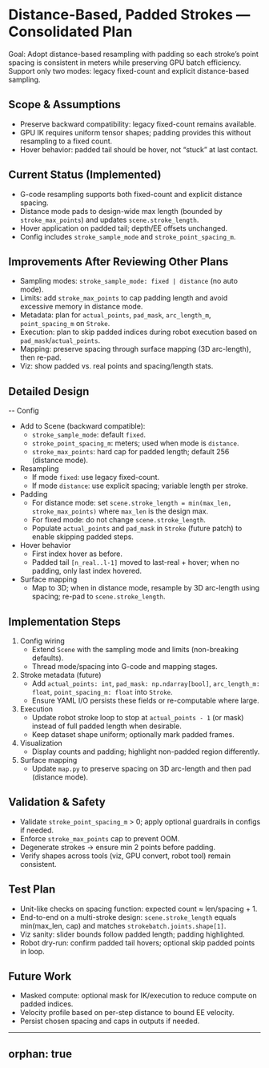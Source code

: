 # Distance-Based, Padded Strokes — Consolidated Plan

Goal: Adopt distance-based resampling with padding so each stroke’s point spacing is consistent in meters while preserving GPU batch efficiency. Support only two modes: legacy fixed-count and explicit distance-based sampling.

## Scope & Assumptions
- Preserve backward compatibility: legacy fixed-count remains available.
- GPU IK requires uniform tensor shapes; padding provides this without resampling to a fixed count.
- Hover behavior: padded tail should be hover, not “stuck” at last contact.

## Current Status (Implemented)
- G-code resampling supports both fixed-count and explicit distance spacing.
- Distance mode pads to design-wide max length (bounded by `stroke_max_points`) and updates `scene.stroke_length`.
- Hover application on padded tail; depth/EE offsets unchanged.
- Config includes `stroke_sample_mode` and `stroke_point_spacing_m`.

## Improvements After Reviewing Other Plans
- Sampling modes: `stroke_sample_mode: fixed | distance` (no auto mode).
- Limits: add `stroke_max_points` to cap padding length and avoid excessive memory in distance mode.
- Metadata: plan for `actual_points`, `pad_mask`, `arc_length_m`, `point_spacing_m` on `Stroke`.
- Execution: plan to skip padded indices during robot execution based on `pad_mask`/`actual_points`.
- Mapping: preserve spacing through surface mapping (3D arc-length), then re-pad.
- Viz: show padded vs. real points and spacing/length stats.

## Detailed Design
-- Config
  - Add to Scene (backward compatible):
    - `stroke_sample_mode`: default `fixed`.
    - `stroke_point_spacing_m`: meters; used when mode is `distance`.
    - `stroke_max_points`: hard cap for padded length; default 256 (distance mode).
- Resampling
  - If mode `fixed`: use legacy fixed-count.
  - If mode `distance`: use explicit spacing; variable length per stroke.
- Padding
  - For distance mode: set `scene.stroke_length = min(max_len, stroke_max_points)` where `max_len` is the design max.
  - For fixed mode: do not change `scene.stroke_length`.
  - Populate `actual_points` and `pad_mask` in `Stroke` (future patch) to enable skipping padded steps.
- Hover behavior
  - First index hover as before.
  - Padded tail `[n_real..l-1]` moved to last-real + hover; when no padding, only last index hovered.
- Surface mapping
  - Map to 3D; when in distance mode, resample by 3D arc-length using spacing; re-pad to `scene.stroke_length`.

## Implementation Steps
1) Config wiring
   - Extend `Scene` with the sampling mode and limits (non-breaking defaults).
   - Thread mode/spacing into G-code and mapping stages.
2) Stroke metadata (future)
   - Add `actual_points: int`, `pad_mask: np.ndarray[bool]`, `arc_length_m: float`, `point_spacing_m: float` into `Stroke`.
   - Ensure YAML I/O persists these fields or re-computable where large.
3) Execution
   - Update robot stroke loop to stop at `actual_points - 1` (or mask) instead of full padded length when desirable.
   - Keep dataset shape uniform; optionally mark padded frames.
4) Visualization
   - Display counts and padding; highlight non-padded region differently.
5) Surface mapping
   - Update `map.py` to preserve spacing on 3D arc-length and then pad (distance mode).

## Validation & Safety
- Validate `stroke_point_spacing_m` > 0; apply optional guardrails in configs if needed.
- Enforce `stroke_max_points` cap to prevent OOM.
- Degenerate strokes -> ensure min 2 points before padding.
- Verify shapes across tools (viz, GPU convert, robot tool) remain consistent.

## Test Plan
- Unit-like checks on spacing function: expected count ≈ len/spacing + 1.
- End-to-end on a multi-stroke design: `scene.stroke_length` equals min(max_len, cap) and matches `strokebatch.joints.shape[1]`.
- Viz sanity: slider bounds follow padded length; padding highlighted.
- Robot dry-run: confirm padded tail hovers; optional skip padded points in loop.

## Future Work
- Masked compute: optional mask for IK/execution to reduce compute on padded indices.
- Velocity profile based on per-step distance to bound EE velocity.
- Persist chosen spacing and caps in outputs if needed.
---
orphan: true
---

